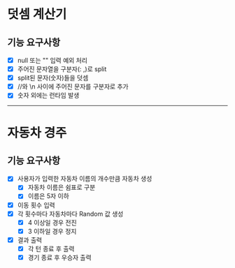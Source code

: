 # 덧셈 계산기
## 기능 요구사항
- [x] null 또는 "" 입력 예외 처리
- [x] 주어진 문자열을 구분자(: ,)로 split
- [x] split된 문자(숫자)들을 덧셈
- [x] //와 \n 사이에 주어진 문자를 구분자로 추가
- [x] 숫자 외에는 런타임 발생

---
# 자동차 경주
## 기능 요구사항
- [x] 사용자가 입력한 자동차 이름의 개수만큼 자동차 생성
  - [x] 자동차 이름은 쉼표로 구분
  - [x] 이름은 5자 이하
- [x] 이동 횟수 입력
- [x] 각 횟수마다 자동차마다 Random 값 생성
  - [x] 4 이상일 경우 전진
  - [x] 3 이하일 경우 정지
- [x] 결과 출력
  - [x] 각 턴 종료 후 출력
  - [x] 경기 종료 후 우승자 출력
